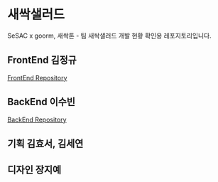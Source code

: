 # 새싹샐러드
SeSAC x goorm, 새싹톤 - 팀 새싹샐러드 개발 현황 확인용 레포지토리입니다.

## FrontEnd 김정규
[FrontEnd Repository](https://github.com/wn01011/saessack_front)

## BackEnd 이수빈
[BackEnd Repository](https://github.com/bin-pro/ServiceForDPFamiliy)

## 기획 김효서, 김세연

## 디자인 장지예
